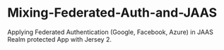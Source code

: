 # Mixing-Federated-Auth-and-JAAS
Applying Federated Authentication (Google, Facebook, Azure) in JAAS Realm protected App with Jersey 2.
